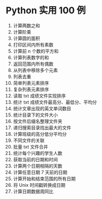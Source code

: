 # Python 实用 100 例

1. 计算两数之和
1. 计算阶乘
1. 计算圆的面积
1. 打印区间内所有素数
1. 计算前 n 个数的平方和
1. 计算列表数字的和
1. 返回范围内所有偶数
1. 从列表中移除多个元素
1. 列表去重
1. 简单列表元素排序
1. 复杂列表元素排序
1. 读取 txt 成绩文件实现排序
1. 统计 txt 成绩文件最高分、最低分、平均分
1. 统计文章出现的英文单词数目
1. 统计目录下的文件大小
1. 按文件后缀名整理文件夹
1. 递归搜索目录找出最大的文件
1. 计算班级的高分低分平均分
1. 不同文件的关联
1. 批量 txt 文件合并
1. 统计每个兴趣的学生人数
1. 获取当前的日期和时间
1. 计算两个日期相隔的天数
1. 计算任意日期 7 天前的日期
1. 计算开始和结束范围的所有日期
1. 将 Unix 时间戳转换成日期
1. 计算日期数据周同比
